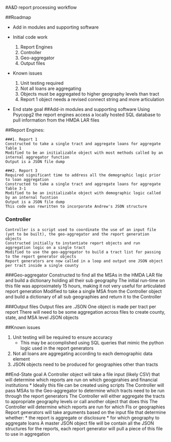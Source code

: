 #A&D report processing workflow

##Roadmap
* Add in modules and supporting software

* Initial code work
    1. Report Engines
    2. Controller
    3. Geo-aggregator
    4. Output files
    
* Known issues
    1. Unit testing required
    2. Not all loans are aggregating
    3. Objects must be aggregated to higher geography levels than tract
    4. Report 1 object needs a revised connect string and more articulation

* End state goal
##Add-in modules and supporting software
    Using Psycopg2 the report engines access a locally hosted SQL database to pull information from the HMDA LAR files

##Report Engines:

    ###1. Report 1
    Constructed to take a single tract and aggregate loans for aggregate Table 1
    Modified to be an initializable object with most methods called by an internal aggregator function
    Output is a JSON file dump

    ###2. Report 3
    Required significant time to address all the demographic logic prior to loan aggregation
    Constructed to take a single tract and aggregate loans for aggregate Table 3-1
    Modified to be an initializable object with demographic logic called by an internal fucntion
    Output is a JSON file dump
    This code was rewritten to incorporate Andrew's JSON structure

### Controller
    Controller is a script used to coordinate the use of an input file (yet to be built), the geo-aggregator and the report generation objects
    Constructed initially to instantiate report objects and run aggregation logic on a single tract
    Modified to use the geo-aggregator to build a tract list for passing to the report generator objects
    Report generators are now called in a loop and output one JSON object per tract inside a single county

###Geo-aggregator
    Constructed to find all the MSAs in the HMDA LAR file and build a dictionary holding all their sub geography
    The initial run-time on this file was approximately 15 hours, making it not very useful for articulated report generation
    Modified to take a single MSA from the Controller object and build a dictionary of all sub geographies and return it to the Controller

###Output files
    Output files are .JSON 
    One object is made per tract per report
    There will need to be some aggregation across files to create county, state, and MSA level JSON objects

##Known issues
1. Unit testing will be required to ensure accuracy
    * This may be accomplished using SQL queries that mimic the python logic used in the report generators
2. Not all loans are aggregating according to each demographic data element
3. JSON objects need to be produced for geographies other than tracts

##End-State goal
    A Controller object will take a file input (likely CSV) that will determine which reports are run on which geogprahies and financial institutions
        * Ideally this file can be created using scripts
    The Controller will pass MSAs to the Geo-aggregator to determine which tracts need to be run through the report generators
    The Controller will either aggregate the tracts to appropriate geography levels or call another object that does this
    The Controller will determine which reports are run for which FIs or geographies
    Report generators will take arguments based on the input file that determine whether:
        * the report is aggregate or disclosure
        * for which geography to aggregate loans 
    A master JSON object file will be contain all the JSON structures for the reports, each report generator will pull a piece of this file to use in aggregation
